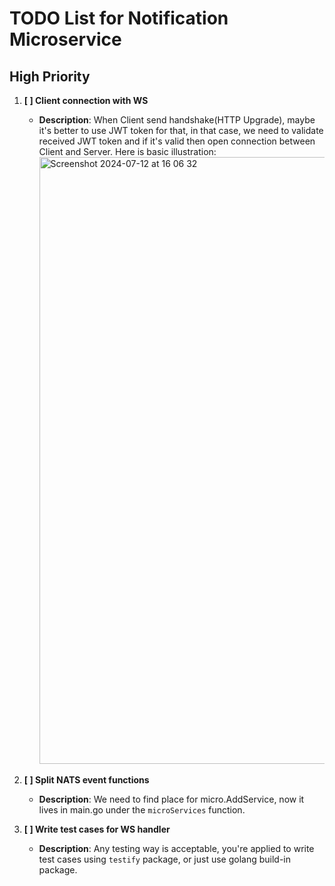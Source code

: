 # TODO List for Notification Microservice

## High Priority
1. **[ ] Client connection with WS**
   - **Description**: When Client send handshake(HTTP Upgrade), maybe it's better to use JWT token for that, in that case, we need to validate received JWT token and if it's valid then open connection between Client and Server. Here is basic illustration:
     <img width="971" alt="Screenshot 2024-07-12 at 16 06 32" src="https://github.com/user-attachments/assets/34e19f7c-2c53-4947-8564-a8b6e8a76f13">

2. **[ ] Split NATS event functions**
   - **Description**: We need to find place for micro.AddService, now it lives in main.go under the `microServices` function.
3. **[ ] Write test cases for WS handler**
   - **Description**: Any testing way is acceptable, you're applied to write test cases using `testify` package, or just use golang build-in package.
    
